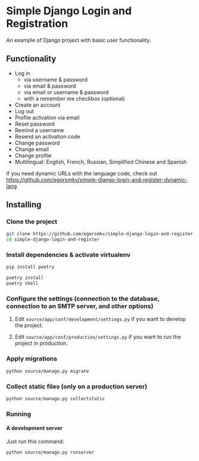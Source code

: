 # Simple Django Login and Registration

An example of Django project with basic user functionality.


## Functionality

- Log in
    - via username & password
    - via email & password
    - via email or username & password
    - with a remember me checkbox (optional)
- Create an account
- Log out
- Profile activation via email
- Reset password
- Remind a username
- Resend an activation code
- Change password
- Change email
- Change profile
- Multilingual: English, French, Russian, Simplified Chinese and Spanish

If you need dynamic URLs with the language code, check out https://github.com/egorsmkv/simple-django-login-and-register-dynamic-lang

## Installing

### Clone the project

```bash
git clone https://github.com/egorsmkv/simple-django-login-and-register
cd simple-django-login-and-register
```

### Install dependencies & activate virtualenv

```bash
pip install poetry

poetry install
poetry shell
```

### Configure the settings (connection to the database, connection to an SMTP server, and other options)

1. Edit `source/app/conf/development/settings.py` if you want to develop the project.

2. Edit `source/app/conf/production/settings.py` if you want to run the project in production.

### Apply migrations

```bash
python source/manage.py migrate
```

### Collect static files (only on a production server)

```bash
python source/manage.py collectstatic
```

### Running

#### A development server

Just run this command:

```bash
python source/manage.py runserver
```
